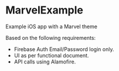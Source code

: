 # MarvelExample
Example iOS app with a Marvel theme

Based on the following requirements:

* Firebase Auth Email/Password login only.
* UI as per functional document.
* API calls using Alamofire.
